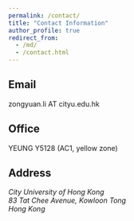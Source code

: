 ```yaml
---
permalink: /contact/
title: "Contact Information"
author_profile: true
redirect_from: 
  - /md/
  - /contact.html
---
```


## Email
  zongyuan.li AT cityu.edu.hk
## Office
  YEUNG Y5128 (AC1, yellow zone)
## Address

<address>
  City University of Hong Kong<br /> 83 Tat Chee Avenue, Kowloon Tong<br /> Hong Kong
</address>

